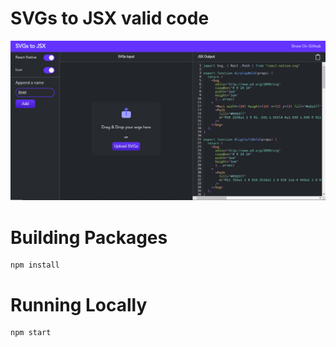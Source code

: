 # SVGs to JSX valid code

<p align="center">
<img src="./1.png" />
</p>

# Building Packages

```
npm install
```

# Running Locally

```
npm start
```



